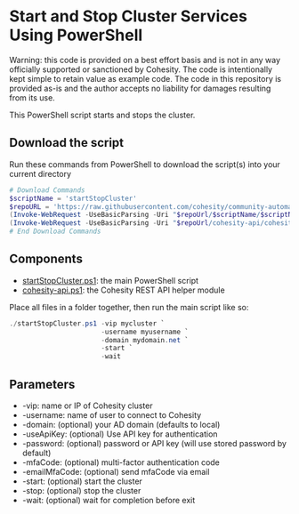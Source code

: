 # Start and Stop Cluster Services Using PowerShell

Warning: this code is provided on a best effort basis and is not in any way officially supported or sanctioned by Cohesity. The code is intentionally kept simple to retain value as example code. The code in this repository is provided as-is and the author accepts no liability for damages resulting from its use.

This PowerShell script starts and stops the cluster.

## Download the script

Run these commands from PowerShell to download the script(s) into your current directory

```powershell
# Download Commands
$scriptName = 'startStopCluster'
$repoURL = 'https://raw.githubusercontent.com/cohesity/community-automation-samples/main/powershell'
(Invoke-WebRequest -UseBasicParsing -Uri "$repoUrl/$scriptName/$scriptName.ps1").content | Out-File "$scriptName.ps1"; (Get-Content "$scriptName.ps1") | Set-Content "$scriptName.ps1"
(Invoke-WebRequest -UseBasicParsing -Uri "$repoUrl/cohesity-api/cohesity-api.ps1").content | Out-File cohesity-api.ps1; (Get-Content cohesity-api.ps1) | Set-Content cohesity-api.ps1
# End Download Commands
```

## Components

* [startStopCluster.ps1](https://raw.githubusercontent.com/cohesity/community-automation-samples/main/powershell/startStopCluster/startStopCluster.ps1): the main PowerShell script
* [cohesity-api.ps1](https://raw.githubusercontent.com/cohesity/community-automation-samples/main/powershell/cohesity-api/cohesity-api.ps1): the Cohesity REST API helper module

Place all files in a folder together, then run the main script like so:

```powershell
./startStopCluster.ps1 -vip mycluster `
                       -username myusername `
                       -domain mydomain.net `
                       -start `
                       -wait
```

## Parameters

* -vip: name or IP of Cohesity cluster
* -username: name of user to connect to Cohesity
* -domain: (optional) your AD domain (defaults to local)
* -useApiKey: (optional) Use API key for authentication
* -password: (optional) password or API key (will use stored password by default)
* -mfaCode: (optional) multi-factor authentication code
* -emailMfaCode: (optional) send mfaCode via email
* -start: (optional) start the cluster
* -stop: (optional) stop the cluster
* -wait: (optional) wait for completion before exit
